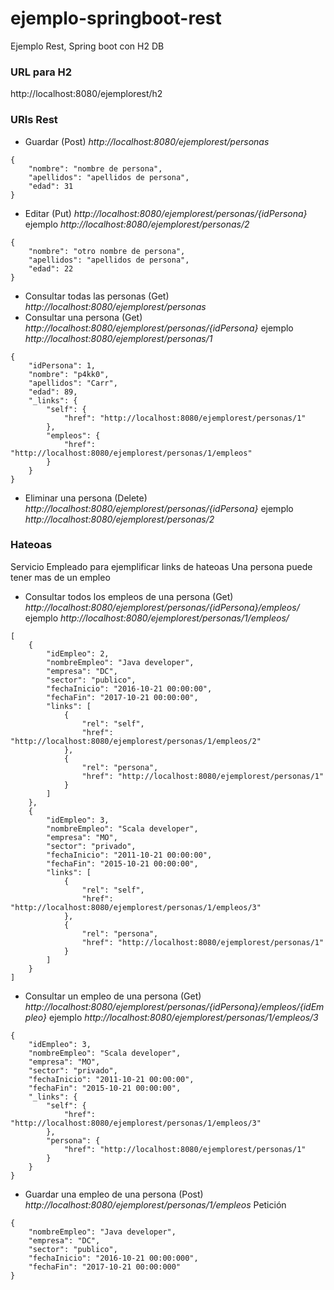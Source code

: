 # ejemplo-springboot-rest
Ejemplo Rest, Spring boot con H2 DB

### URL para H2
http://localhost:8080/ejemplorest/h2

### URIs Rest
*  Guardar (Post) *http://localhost:8080/ejemplorest/personas*
```
{
    "nombre": "nombre de persona",
    "apellidos": "apellidos de persona",
    "edad": 31
}
```
*  Editar (Put) *http://localhost:8080/ejemplorest/personas/{idPersona}* ejemplo *http://localhost:8080/ejemplorest/personas/2*
```
{
    "nombre": "otro nombre de persona",
    "apellidos": "apellidos de persona",
    "edad": 22
}
```
*  Consultar todas las personas (Get) *http://localhost:8080/ejemplorest/personas*
*  Consultar una persona (Get) *http://localhost:8080/ejemplorest/personas/{idPersona}* ejemplo *http://localhost:8080/ejemplorest/personas/1*
```
{
    "idPersona": 1,
    "nombre": "p4kk0",
    "apellidos": "Carr",
    "edad": 89,
    "_links": {
        "self": {
            "href": "http://localhost:8080/ejemplorest/personas/1"
        },
        "empleos": {
            "href": "http://localhost:8080/ejemplorest/personas/1/empleos"
        }
    }
}
```

*  Eliminar una persona (Delete) *http://localhost:8080/ejemplorest/personas/{idPersona}* ejemplo *http://localhost:8080/ejemplorest/personas/2*

### Hateoas
Servicio Empleado para ejemplificar links de hateoas
Una persona puede tener mas de un empleo

* Consultar todos los empleos de una persona (Get) *http://localhost:8080/ejemplorest/personas/{idPersona}/empleos/* ejemplo *http://localhost:8080/ejemplorest/personas/1/empleos/* 
```
[
    {
        "idEmpleo": 2,
        "nombreEmpleo": "Java developer",
        "empresa": "DC",
        "sector": "publico",
        "fechaInicio": "2016-10-21 00:00:00",
        "fechaFin": "2017-10-21 00:00:00",
        "links": [
            {
                "rel": "self",
                "href": "http://localhost:8080/ejemplorest/personas/1/empleos/2"
            },
            {
                "rel": "persona",
                "href": "http://localhost:8080/ejemplorest/personas/1"
            }
        ]
    },
    {
        "idEmpleo": 3,
        "nombreEmpleo": "Scala developer",
        "empresa": "MO",
        "sector": "privado",
        "fechaInicio": "2011-10-21 00:00:00",
        "fechaFin": "2015-10-21 00:00:00",
        "links": [
            {
                "rel": "self",
                "href": "http://localhost:8080/ejemplorest/personas/1/empleos/3"
            },
            {
                "rel": "persona",
                "href": "http://localhost:8080/ejemplorest/personas/1"
            }
        ]
    }
]
```

* Consultar un empleo de una persona (Get) *http://localhost:8080/ejemplorest/personas/{idPersona}/empleos/{idEmpleo}* ejemplo *http://localhost:8080/ejemplorest/personas/1/empleos/3* 
```
{
    "idEmpleo": 3,
    "nombreEmpleo": "Scala developer",
    "empresa": "MO",
    "sector": "privado",
    "fechaInicio": "2011-10-21 00:00:00",
    "fechaFin": "2015-10-21 00:00:00",
    "_links": {
        "self": {
            "href": "http://localhost:8080/ejemplorest/personas/1/empleos/3"
        },
        "persona": {
            "href": "http://localhost:8080/ejemplorest/personas/1"
        }
    }
}
```

* Guardar una empleo de una persona (Post) *http://localhost:8080/ejemplorest/personas/1/empleos*
Petición
```
{
    "nombreEmpleo": "Java developer",
    "empresa": "DC",
    "sector": "publico",
    "fechaInicio": "2016-10-21 00:00:000",
    "fechaFin": "2017-10-21 00:00:000"
}
```

